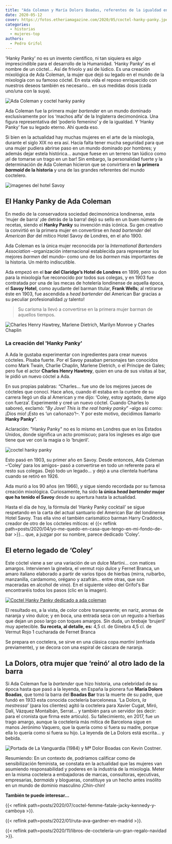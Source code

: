 ```yaml
---
title: "Ada Coleman y María Dolors Boadas, referentes de la igualdad en la mixología"
date: 2020-05-12
cover: https://fotos.etheriamagazine.com/2020/05/coctel-hanky-panky.jpeg
categories: 
  - historias
  - mujeres-top
authors: 
  - Pedro Grifol
---
```


‘Hanky Panky' no es un invento científico, ni tan siquiera es algo imprescindible para 
el desarrollo de la Humanidad. ‘Hanky Panky' es el nombre de un cóctel… Así de frívolo y 
así de lúdico. Es una creación mixológica de Ada Coleman, la mujer que dejó su legado en 
el mundo de la mixología con su famoso cóctel. En esta vida el reposo enriquecido con 
nuestros deseos también es necesario… en sus medidas dosis (cada uno/una con la suya). 

![Ada Coleman y coctel hanky panky](https://fotos.etheriamagazine.com/2020/05/coctel-hanky-panky.jpeg "Ada Coleman y su cóctel Hanky Panky. © Pedro Grifol")

Ada Coleman fue la primera mujer _bartender_ en un mundo dominado exclusivamente por los 
‘machos alfa’ de la Inglaterra decimonónica. Una figura representativa del ‘poderío 
femenino’ y de la igualdad. Y ‘Hanky Panky’ fue su legado eterno. Ahí queda eso. 

Si bien en la actualidad hay muchas mujeres en el arte de la mixología, durante el siglo 
XIX no era así. Hacía falta tener mucha seguridad para que una mujer pudiera abrirse 
paso en un mundo dominado por hombres; y además dejar estela histórica… aunque fuese en 
un terreno tan lúdico como ¡el de tomarse un trago en un bar! Sin embargo, la 
personalidad fuerte y la determinación de Ada Coleman hicieron que se convirtiera en 
**la primera _barmaid_ de la historia** y una de las grandes referentes del mundo 
coctelero. 

![imagenes del hotel Savoy](https://fotos.etheriamagazine.com/2020/04/Hotel-Savoy-Londres.jpg "© Imágenes del archivo del hotel Savoy.")

## El Hanky Panky de Ada Coleman

En medio de la conservadora sociedad decimonónica londinense, esta ‘mujer de barra’ ¡de 
detrás de la barra! dejó su sello en un buen número de recetas, siendo el **Hanky 
Panky** su invención más icónica. Su gen creativo la convirtió en la primera mujer en 
convertirse en _head bartender_ del _American Bar_ del mítico Hotel Savoy de Londres, en 
el año 1900. 

Ada Coleman es la única mujer reconocida por la _International Bartenders Association_ 
–organización internacional establecida para representar los mejores _barmen_ del mundo– 
como uno de los _barmen_ más importantes de la historia. Un mérito indiscutible. 

Ada empezó en el **bar del Claridge’s Hotel de Londres** en 1899, pero su don para la 
mixología fue reconocido por todos sus colegas, y en 1903 fue contratada por una de las 
mecas de hotelería londinense de aquella época, el **Savoy Hotel**, como ayudante del 
barman titular, **Frank Wells**; al retirarse éste en 1903, fue ascendida a _head 
bartender_ del American Bar gracias a su peculiar profesionalidad ¡y talento! 

> Su carisma la llevó a convertirse en la primera mujer barman de aquellos tiempos. 

![Charles Henry Hawtrey, Marlene Dietrich, Marilyn Monroe y Charles Chaplin](https://fotos.etheriamagazine.com/2020/04/clientes-hotel-savoy-ada-coleman.jpg "Charles Henry Hawtrey, Marlene Dietrich, Marilyn Monroe y Charles Chaplin. © CC")

### La creación del 'Hanky Panky'

A Ada le gustaba experimentar con ingredientes para crear nuevos cócteles. Pisaba 
fuerte. Por el Savoy pasaban personajes tan conocidos como Mark Twain, Charlie Chaplin, 
Marlene Dietrich, o el Príncipe de Gales; pero fue el actor **Charles Henry Hawtrey**, 
quien en una de sus visitas al bar, le pidió un nuevo cóctel a Ada. 

En sus propias palabras: “Charles… fue uno de los mejores jueces de cócteles que conocí. 
Hace años, cuando él estaba en la cumbre de su carrera llegó un día al American y me 
dijo: ‘Coley, estoy agotado, dame algo con fuerza’. Experimenté y creé un nuevo cóctel. 
Cuando Charles lo saboreó, exclamó: “_By Jove! This is the real hanky panky_” –algo así 
como: ¡Dios mío! ¡Esto es ‘un cañonazo’!–. Y por este motivo, decidimos llamarlo **Hanky 
Panky**”. 

Aclaración: "Hanky ​​Panky" no es lo mismo en Londres que en los Estados Unidos, donde 
significa un acto promiscuo; para los ingleses es algo que tiene que ver con la magia o 
lo ‘brujeril’. 

![coctel hanky panky](https://fotos.etheriamagazine.com/2020/05/coctel-ada-coleman.jpeg "Cóctel Hanky Panky. © Pedro Grifol")

Esto pasó en 1903, su primer año en Savoy. Desde entonces, Ada Coleman –‘Coley’ para los 
amigos– pasó a convertirse en todo un referente para el resto sus colegas. Dejó todo un 
legado… y dejó a una clientela huérfana cuando se retiró en 1926. 

Ada murió a los 90 años (en 1966), y sigue siendo recordada por su famosa creación 
mixológica. Curiosamente, ha sido **la única _head bartender_ mujer que ha tenido el 
Savoy** desde su apertura hasta la actualidad. 

Hasta el día de hoy, la fórmula del ‘Hanky Panky cocktail’ se sigue respetando en la 
carta del actual santuario del American Bar del londinense Hotel Savoy. Tras ella vino 
el también carismático barman Harry Craddock, creador de otro de los cócteles míticos: 
el {{< reflink path=posts/2020/04/yo-me-quedo-en-casa-que-tengo-en-mi-fondo-de-bar >}}… 
que, a juzgar por su nombre, parece dedicado ‘Coley’. 

## El eterno legado de ‘Coley’

Este cóctel viene a ser una variación de un dulce Martini… con matices amargos. 
Intervienen la ginebra, el vermut rojo dulce y Fernet Branca, un amaro italiano 
elaborado a partir de varios tipos de hierbas (mirra, ruibarbo, manzanilla, cardamomo, 
orégano y azafrán… entre otras, que son maceradas en alcohol de vino). En el siguiente 
vídeo del Grifol's Bar encontraréis todos los pasos (clic en la imagen). 

[![Coctel Hanky Panky dedicado a ada coleman](https://fotos.etheriamagazine.com/2020/05/coctel-ada-coleman.jpg "Cóctel Hanky Panky.")](https://www.youtube.com/watch?v=o5Pzid9tT4Q&t=4s)

El resultado es, a la vista, de color cobre transparente; en nariz, aromas de naranja y 
vino dulce; y en boca, una entrada seca con un regusto a hierbas que dejan un poso largo 
con toques amargos. Sin duda, un brebaje ‘brujeril’ muy apetecible. **Su receta, al 
detalle, es:** 4,5 cl. de Ginebra 4,5 cl. de Vermut Rojo 1 cucharada de Fernet Branca 

Se prepara en coctelera, se sirve en una clásica copa _martini_ (enfriada previamente), 
y se decora con una espiral de cáscara de naranja. 

## La Dolors, otra mujer que ‘reinó’ al otro lado de la barra

Si Ada Coleman fue la _bartender_ que hizo historia, una celebridad de su época hasta 
que pasó a la leyenda, en España la pionera fue **María Dolors Boadas**, que tomó la 
barra del **Boadas Bar** tras la muerte de su padre, que fundó en 1933 esta conocida 
coctelería barcelonesa. ‘La Dolors, _la mestressa_’ (para los clientes) agitó la 
coctelera para Xavier Cugat, Miró, Dalí, Vázquez Montalbán, Serrat… y también para un 
servidor (es decir: para el cronista que firma este artículo). Su fallecimiento, en 
2017, fue un trago amargo, aunque la coctelería más mítica de Barcelona sigue en manos 
Jerónimo Vaquero, que la quería como si fuera su madre, porque ella lo quería como si 
fuera su hijo. La leyenda de La Dolors está escrita… y bebida. 

![Portada de La Vanguardia (1984) y Mª Dolor Boadas con Kevin Costner.](https://fotos.etheriamagazine.com/2020/04/dolors-boadas-cocteleria-mujer.jpg "Portada de La Vanguardia (1984) y Mª Dolor Boadas con Kevin Costner. © Boadas")

Resumiendo: En un contexto de, podríamos calificar como de sensibilización feminista, se 
constata en la actualidad que las mujeres van asumiendo responsabilidad y poderes en la 
industria de la mixología. Meter en la misma coctelera a embajadoras de marcas, 
consultoras, ejecutivas, empresarias, _barmaids_ y blogueras, constituye ya un hecho 
antes insólito en un mundo de dominio masculino ¡Chin-chin! 

**También te puede interesar...** 

{{< reflink path=posts/2020/07/coctel-femme-fatale-jacky-kennedy-y-camboya >}}. 

{{< reflink path=posts/2022/01/ruta-ava-gardner-en-madrid >}}. 

{{< reflink path=posts/2020/11/libros-de-cocteleria-un-gran-regalo-navidad >}}.
